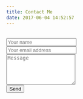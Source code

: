 ```yaml
---
title: Contact Me
date: 2017-06-04 14:52:57
---
```

<form method="POST" action="https://formspree.io/240756506@qq.com"><br/><input type="text" name="name" placeholder="Your name"><br/><input type="email" name="_replyto" placeholder="Your email address"><br/><textarea rows="5" name="message" placeholder="Message"></textarea><br/><button type="submit">Send</button><br/></form>